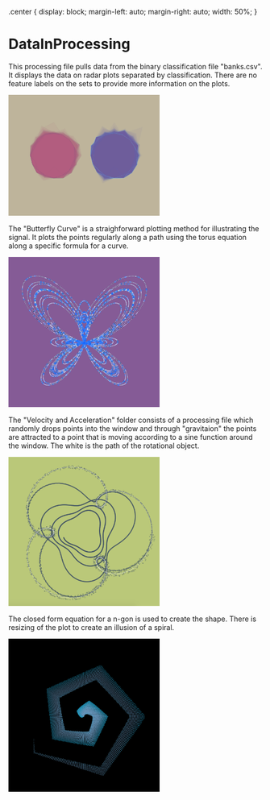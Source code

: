 .center {
  display: block;
  margin-left: auto;
  margin-right: auto;
  width: 50%;
}

# DataInProcessing

This processing file pulls data from the binary classification file "banks.csv". It displays the data on radar plots separated by classification. There are no feature labels on the sets to provide more information on the plots.

<img src="https://raw.githubusercontent.com/jbrdge/DataInProcessing/master/screen-0500.tif" width="300" class="center">

The "Butterfly Curve" is a straighforward plotting method for illustrating the signal. It plots the points regularly along a path using the torus equation along a specific formula for a curve.

<img src="https://raw.githubusercontent.com/jbrdge/DataInProcessing/master/Butterfly_Curve/Screen%20Shot%202018-12-28%20at%205.25.53%20PM.png" width="300" class="center">

The "Velocity and Acceleration" folder consists of a processing file which randomly drops points into the window and through "gravitaion" the points are attracted to a point that is moving according to a sine function around the window. The white is the path of the rotational object.

<img src="https://github.com/jbrdge/DataInProcessing/blob/master/Velocity_And_Acceleration/Screen%20Shot%202018-12-28%20at%204.43.17%20PM.png" width="300" class="center">

The closed form equation for a n-gon is used to create the shape. There is resizing of the plot to create an illusion of a spiral. 

<img src="https://raw.githubusercontent.com/jbrdge/DataInProcessing/master/Closed_Polygon_Spiral/Screen%20Shot%202018-12-28%20at%205.32.48%20PM.png" width="300" class="center">
